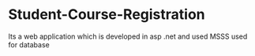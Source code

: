 # Student-Course-Registration
Its a web application which is developed in asp .net and used MSSS used for database
